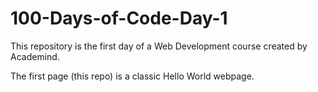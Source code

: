 # 100-Days-of-Code-Day-1

This repository is the first day of a Web Development course created by Academind.

The first page (this repo) is a classic Hello World webpage.
